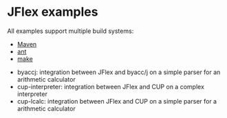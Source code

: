 # JFlex examples

All examples support multiple build systems:
- [Maven](https://maven.apache.org/)
- [ant](https://ant.apache.org/)
- [make](https://www.gnu.org/software/make)

* byaccj: integration between JFlex and byacc/j on a simple parser for an arithmetic calculator
* cup-interpreter: integration between JFlex and CUP on a complex interpreter
* cup-lcalc: integration between JFlex and CUP on a simple parser for a arithmetic calculator
